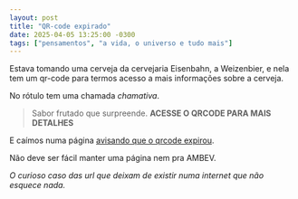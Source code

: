 ```yaml
---
layout: post
title: "QR-code expirado"
date: 2025-04-05 13:25:00 -0300
tags: ["pensamentos", "a vida, o universo e tudo mais"]
---
```

Estava tomando uma cerveja da cervejaria Eisenbahn, a Weizenbier, e nela tem um qr-code para termos acesso a mais informações sobre a cerveja.  

No rótulo tem uma chamada *chamativa*.

>Sabor frutado que surpreende. **ACESSE O QRCODE PARA MAIS DETALHES**

E caímos numa página <a href="https://scnv.io/aNB5?qr=1">avisando que o qrcode expirou</a>.

Não deve ser fácil manter uma página nem pra AMBEV. 

*O curioso caso das url que deixam de existir numa internet que não esquece nada.*
